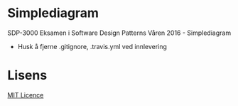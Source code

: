 # Simplediagram
SDP-3000
Eksamen i Software Design Patterns Våren 2016 - Simplediagram 

* Husk å fjerne .gitignore, .travis.yml ved innlevering

# Lisens
<a href='https://github.com/jorjoh/Simplediagram/blob/master/Licence.md'>MIT Licence</a>
